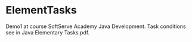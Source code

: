 # ElementTasks
Demo1 at course SoftServe Academy Java Development.
Task conditions see in Java Elementary Tasks.pdf.
